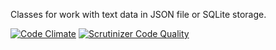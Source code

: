 Classes for work with text data in JSON file or SQLite storage.

[![Code Climate](https://codeclimate.com/github/bpteam/list/badges/gpa.svg)](https://codeclimate.com/github/bpteam/list)
[![Scrutinizer Code Quality](https://scrutinizer-ci.com/g/bpteam/list/badges/quality-score.png?b=master)](https://scrutinizer-ci.com/g/bpteam/list/?branch=master)